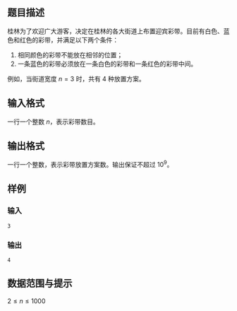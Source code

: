 ## 题目描述
桂林为了欢迎广大游客，决定在桂林的各大街道上布置迎宾彩带。目前有白色、蓝色和红色的彩带，并满足以下两个条件：

1. 相同颜色的彩带不能放在相邻的位置；
2. 一条蓝色的彩带必须放在一条白色的彩带和一条红色的彩带中间。

例如，当街道宽度 $n=3$ 时，共有 $4$ 种放置方案。

## 输入格式
一行一个整数 $n$，表示彩带数目。

## 输出格式
一行一个整数，表示彩带放置方案数。输出保证不超过 $10^9$。

## 样例
### 输入
```
3
```
### 输出
```
4
```

## 数据范围与提示
$2 \leq n \leq 1000$
